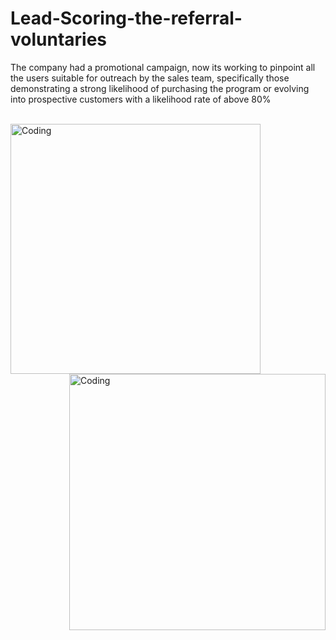# Lead-Scoring-the-referral-voluntaries
The company had a promotional campaign, now its working to pinpoint all the users suitable for outreach by the sales team, specifically those demonstrating a strong likelihood of purchasing the program or evolving into prospective customers with a likelihood rate of above 80%

<br>

<img align="left" alt="Coding" width="400" src="https://y.yarn.co/5e2e2879-c2c4-4a7e-bb19-d3d884b97281_text.gif"> 

<img align="right" alt="Coding" width="410" src="https://global.discourse-cdn.com/smallgiantgames/original/3X/8/5/8507b3a2be8e3d02a7bf75cdb4264698aa5944dc.gif"> 
